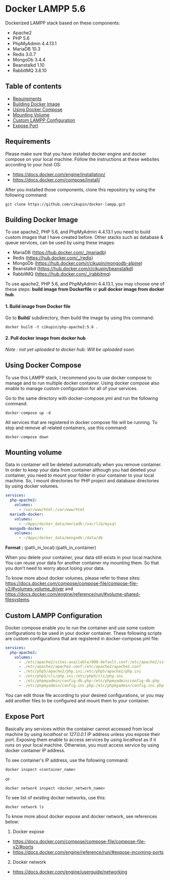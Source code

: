 Docker LAMPP 5.6
================

Dockerized LAMPP stack based on these components:

* Apache2
* PHP 5.6
* PhpMyAdmin 4.4.13.1
* MariaDB 10.3
* Redis 3.0.7
* MongoDb 3.4.4
* Beanstalkd 1.10
* RabbitMQ 3.6.10

Table of contents
-----------------
* [Requirements](#requirements)
* [Building Docker Image](#building-docker-image)
* [Using Docker Compose](#using-docker-compose)
* [Mounting Volume](#mounting-volume)
* [Custom LAMPP Configuration](#custom-lampp-configuration)
* [Expose Port](#expose-port)

Requirements
------------

Please make sure that you have installed docker engine and docker compose on your local machine. Follow the instructions at these websites according to your host OS:
* https://docs.docker.com/engine/installation/
* https://docs.docker.com/compose/install/

After you installed those components, clone this repository by using the following command:

```
git clone https://github.com/cikupin/docker-lampp.git
```

Building Docker Image
---------------------

To use apache2, PHP 5.6, and PhpMyAdmin 4.4.13.1 you need to build custom images that I have created before. Other stacks such as database & queue services, can be used by using these images:
* MariaDB (https://hub.docker.com/_/mariadb)
* Redis (https://hub.docker.com/_/redis)
* MongoDb (https://hub.docker.com/r/cikupin/mongodb-alpine)
* Beanstalkd (https://hub.docker.com/r/cikupin/beanstalkd)
* RabbitMQ (https://hub.docker.com/_/rabbitmq)

To use apache2, PHP 5.6, and PhpMyAdmin 4.4.13.1, you may choose one of these steps: **build image from Dockerfile** or **pull docker image from docker hub**.

#### 1. Build image from Docker file

Go to **Build/** subdirectory, then build the image by using this command:

```
docker build -t cikupin/php-apache2:5.6 .
```

#### 2. Pull docker image from docker hub

*Note : not yet uploaded to docker hub. Will be uploaded soon.*

Using Docker Compose
--------------------

To use this LAMPP stack, I recommend you to use docker compose to manage and to run multiple docker container. Using docker compose also enable to manage custom configuration for all of your services.

Go to the same directory with docker-compose.yml and run the following command:

```
docker-compose up -d
```

All services that are registered in docker compose file  will be running. To stop and remove all related containers, use this command:

```
docker-compose down
```

Mounting volume
---------------

Data in container will be deleted automatically when you remove container. In order to keep your data from container although you had deleted your container, you need to mount your folder in your container to your local machine. So, I mount directories for PHP project and database directories by using docker volumes.

```yaml
services:
  php-apache2:
    volumes:
      - /var/www/html:/var/www/html
  mariadb-docker:
    volumes:
      - ~/Apps/docker_data/mariadb:/var/lib/mysql
  mongodb-docker:
    volumes:
      - ~/Apps/docker_data/mongodb:/data/db
```

**Format :** (path_in_local):(path_in_container)

When you delete your container, your data still exists in your local machine. You can reuse your data for another container my mounting them. So that you don't need to worry about losing your data.

To know more about docker volumes, please refer to these sites: https://docs.docker.com/compose/compose-file/compose-file-v2/#volumes-volume_driver and https://docs.docker.com/engine/reference/run/#volume-shared-filesystems.

Custom LAMPP Configuration
--------------------------

Docker compose enable you to run the container and use some custom configurations to be used in your docker container. These following scripts are custom configurations that are registered in docker-compose.yml file:

```yaml
services:
  php-apache2:
    volumes:
      - ./etc/apache2/sites-available/000-default.conf:/etc/apache2/sites-available/000-default.conf
      - ./etc/apache2/apache2.conf:/etc/apache2/apache2.conf
      - ./etc/php5/apache2/php.ini:/etc/php5/apache2/php.ini
      - ./etc/php5/cli/php.ini:/etc/php5/cli/php.ini
      - ./etc/phpmyadmin/config-db.php:/etc/phpmyadmin/config-db.php
      - ./etc/phpmyadmin/config.inc.php:/etc/phpmyadmin/config.inc.php
```

You can edit those file according to your desired configurations, or you may add another files to be configured and mount them to your container.

Expose Port
-----------

Basically any services within the container cannot accessed from local machine by using *localhost* or *127.0.0.1* IP address unless you expose their port. Exposing them enable to access services by using *localhost* as if it runs on your local machine. Otherwise, you must access service by using docker container IP address.

To see container's IP address, use the following command:

```
docker inspect <container_name>
```

or

```
docker network inspect <docker_network_name>
```

To see list of existing docker networks, use this:

```
docker network ls
```

To know more about docker expose and docker network, see references below:
1. Docker expose
  * https://docs.docker.com/compose/compose-file/compose-file-v2/#ports
  * https://docs.docker.com/engine/reference/run/#expose-incoming-ports
2. Docker network
  * https://docs.docker.com/engine/userguide/networking
